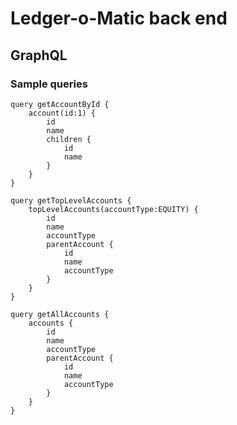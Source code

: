 # Ledger-o-Matic back end

## GraphQL
### Sample queries

    query getAccountById {
        account(id:1) {
            id
            name
            children {
                id
                name
            }
        }
    }

    query getTopLevelAccounts {
        topLevelAccounts(accountType:EQUITY) {
            id
            name
            accountType
            parentAccount {
                id
                name
                accountType
            }
        }
    }

    query getAllAccounts {
        accounts {
            id
            name
            accountType
            parentAccount {
                id
                name
                accountType
            }
        }
    }
